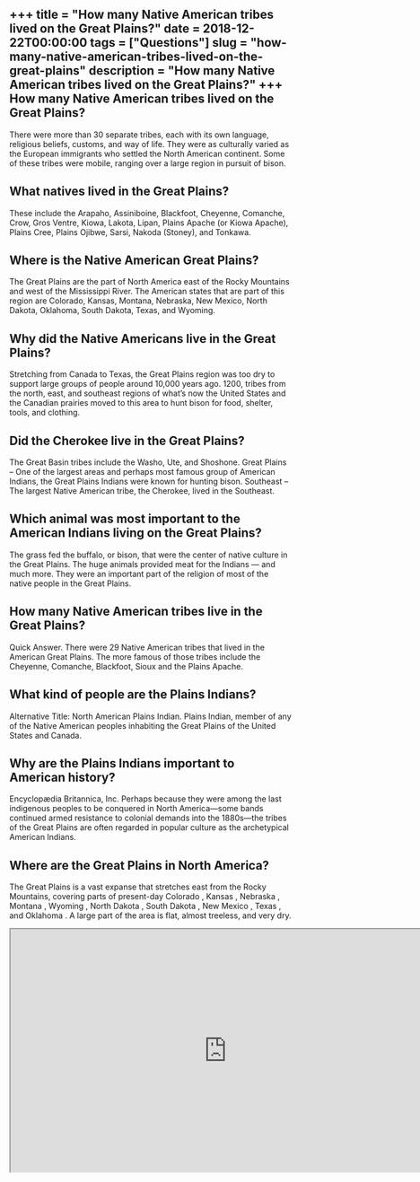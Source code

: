 +++
title = "How many Native American tribes lived on the Great Plains?"
date = 2018-12-22T00:00:00
tags = ["Questions"]
slug = "how-many-native-american-tribes-lived-on-the-great-plains"
description = "How many Native American tribes lived on the Great Plains?"
+++
How many Native American tribes lived on the Great Plains?
----------------------------------------------------------

There were more than 30 separate tribes, each with its own language, religious beliefs, customs, and way of life. They were as culturally varied as the European immigrants who settled the North American continent. Some of these tribes were mobile, ranging over a large region in pursuit of bison.

What natives lived in the Great Plains?
---------------------------------------

These include the Arapaho, Assiniboine, Blackfoot, Cheyenne, Comanche, Crow, Gros Ventre, Kiowa, Lakota, Lipan, Plains Apache (or Kiowa Apache), Plains Cree, Plains Ojibwe, Sarsi, Nakoda (Stoney), and Tonkawa.

Where is the Native American Great Plains?
------------------------------------------

The Great Plains are the part of North America east of the Rocky Mountains and west of the Mississippi River. The American states that are part of this region are Colorado, Kansas, Montana, Nebraska, New Mexico, North Dakota, Oklahoma, South Dakota, Texas, and Wyoming.

Why did the Native Americans live in the Great Plains?
------------------------------------------------------

Stretching from Canada to Texas, the Great Plains region was too dry to support large groups of people around 10,000 years ago. 1200, tribes from the north, east, and southeast regions of what’s now the United States and the Canadian prairies moved to this area to hunt bison for food, shelter, tools, and clothing.

Did the Cherokee live in the Great Plains?
------------------------------------------

The Great Basin tribes include the Washo, Ute, and Shoshone. Great Plains – One of the largest areas and perhaps most famous group of American Indians, the Great Plains Indians were known for hunting bison. Southeast – The largest Native American tribe, the Cherokee, lived in the Southeast.

Which animal was most important to the American Indians living on the Great Plains?
-----------------------------------------------------------------------------------

The grass fed the buffalo, or bison, that were the center of native culture in the Great Plains. The huge animals provided meat for the Indians — and much more. They were an important part of the religion of most of the native people in the Great Plains.

How many Native American tribes live in the Great Plains?
---------------------------------------------------------

Quick Answer. There were 29 Native American tribes that lived in the American Great Plains. The more famous of those tribes include the Cheyenne, Comanche, Blackfoot, Sioux and the Plains Apache.

What kind of people are the Plains Indians?
-------------------------------------------

Alternative Title: North American Plains Indian. Plains Indian, member of any of the Native American peoples inhabiting the Great Plains of the United States and Canada.

Why are the Plains Indians important to American history?
---------------------------------------------------------

Encyclopædia Britannica, Inc. Perhaps because they were among the last indigenous peoples to be conquered in North America—some bands continued armed resistance to colonial demands into the 1880s—the tribes of the Great Plains are often regarded in popular culture as the archetypical American Indians.

Where are the Great Plains in North America?
--------------------------------------------

The Great Plains is a vast expanse that stretches east from the Rocky Mountains, covering parts of present-day Colorado , Kansas , Nebraska , Montana , Wyoming , North Dakota , South Dakota , New Mexico , Texas , and Oklahoma . A large part of the area is flat, almost treeless, and very dry.

<iframe allow="accelerometer; autoplay; clipboard-write; encrypted-media; gyroscope; picture-in-picture" allowfullscreen="" class="__youtube_prefs__  epyt-is-override  no-lazyload" data-no-lazy="1" data-origheight="433" data-origwidth="770" data-skipgform_ajax_framebjll="" height="433" id="_ytid_23435" loading="lazy" src="https://www.youtube.com/embed/Q7StpIJ2Zy0?enablejsapi=1&autoplay=0&cc_load_policy=0&cc_lang_pref=&iv_load_policy=1&loop=0&modestbranding=0&rel=1&fs=1&playsinline=0&autohide=2&theme=dark&color=red&controls=1&" title="YouTube player" width="770"></iframe>